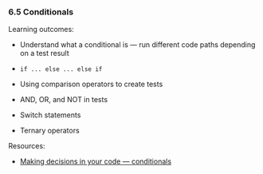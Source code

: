 ### 6.5 Conditionals

Learning outcomes:

- Understand what a conditional is — run different code paths depending on a test result

- `if ... else ... else if`

- Using comparison operators to create tests

- AND, OR, and NOT in tests

- Switch statements

- Ternary operators

Resources:

- [Making decisions in your code — conditionals](https://developer.mozilla.org/docs/Learn/JavaScript/Building_blocks/conditionals)

